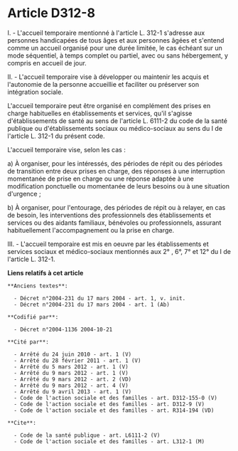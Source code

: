 # Article D312-8

I. - L'accueil temporaire mentionné à l'article L. 312-1 s'adresse aux personnes handicapées de tous âges et aux personnes
âgées et s'entend comme un accueil organisé pour une durée limitée, le cas échéant sur un mode séquentiel, à temps complet ou
partiel, avec ou sans hébergement, y compris en accueil de jour.

II. - L'accueil temporaire vise à développer ou maintenir les acquis et l'autonomie de la personne accueillie et faciliter ou
préserver son intégration sociale.

L'accueil temporaire peut être organisé en complément des prises en charge habituelles en établissements et services, qu'il
s'agisse d'établissements de santé au sens de l'article L. 6111-2 du code de la santé publique ou d'établissements sociaux ou
médico-sociaux au sens du I de l'article L. 312-1 du présent code.

L'accueil temporaire vise, selon les cas :

a) À organiser, pour les intéressés, des périodes de répit ou des périodes de transition entre deux prises en charge, des
réponses à une interruption momentanée de prise en charge ou une réponse adaptée à une modification ponctuelle ou momentanée
de leurs besoins ou à une situation d'urgence ;

b) À organiser, pour l'entourage, des périodes de répit ou à relayer, en cas de besoin, les interventions des professionnels
des établissements et services ou des aidants familiaux, bénévoles ou professionnels, assurant habituellement
l'accompagnement ou la prise en charge.

III. - L'accueil temporaire est mis en oeuvre par les établissements et services sociaux et médico-sociaux mentionnés aux
2° , 6°, 7° et 12° du I de l'article L. 312-1.

**Liens relatifs à cet article**

	**Anciens textes**:

	  - Décret n°2004-231 du 17 mars 2004 - art. 1, v. init.
	  - Décret n°2004-231 du 17 mars 2004 - art. 1 (Ab)

	**Codifié par**:

	  - Décret n°2004-1136 2004-10-21

	**Cité par**:

	  - Arrêté du 24 juin 2010 - art. 1 (V)
	  - Arrêté du 28 février 2011 - art. 1 (V)
	  - Arrêté du 5 mars 2012 - art. 1 (V)
	  - Arrêté du 9 mars 2012 - art. 1 (V)
	  - Arrêté du 9 mars 2012 - art. 2 (VD)
	  - Arrêté du 9 mars 2012 - art. 4 (V)
	  - Arrêté du 9 avril 2013 - art. 1 (V)
	  - Code de l'action sociale et des familles - art. D312-155-0 (V)
	  - Code de l'action sociale et des familles - art. D312-9 (V)
	  - Code de l'action sociale et des familles - art. R314-194 (VD)

	**Cite**:

	  - Code de la santé publique - art. L6111-2 (V)
	  - Code de l'action sociale et des familles - art. L312-1 (M)
